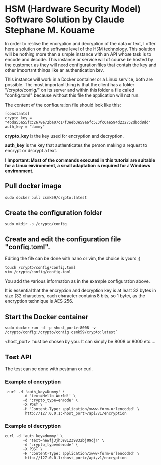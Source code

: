 
# HSM (Hardware Security Model) Software Solution by Claude Stephane M. Kouame

In order to realise the encryption and decryption of the data or text, I offer here a solution on the software level of the HSM technology. This solution will be nothing more than a simple instance with an API whose task is to encode and decode. This instance or service will of course be hosted by the customer, as they will need configuration files that contain the key and other important things like an authentication key.

This instance will work in a Docker container or a Linux service, both are possible. The most important thing is that the client has a folder "/crypto/config/" on its server and within this folder a file called "config.toml", because without this file the application will not run.

The content of the configuration file should look like this:


```
[constants]
crypto_key = "4bda55a55fcc2678e72ba07c14f3eeb3e59a6fc523fc6ae594d232762dbcd8dd"
auth_key = "dummy"
```

**crypto_key** is the key used for encryption and decryption.

**auth_key** is the key that authenticates the person making a request to encrypt or decrypt a text.

**! Important: Most of the commands executed in this tutorial are suitable for a Linux environment, a small adaptation is required for a Windows environment.**

## Pull docker image

```
sudo docker pull csmk59/crypto:latest
```

## Create the configuration folder

```
sudo mkdir -p /crypto/config
```

## Create and edit the configuration file "config.toml".

Editing the file can be done with nano or vim, the choice is yours ;)

```
touch /crypto/config/config.toml
vim /crypto/config/config.toml
```

You add the various information as in the example configuration above.

It is essential that the encryption and decryption key is at least 32 bytes in size (32 characters, each character contains 8 bits, so 1 byte), as the encryption technique is AES-256.

## Start the Docker container

```
sudo docker run -d -p <host_port>:8008 -v /crypto/config:/crypto/config csmk59/crypto:latest`
```

<host_port> must be chosen by you. It can simply be 8008 or 8000 etc....

## Test API

The test can be done with postman or curl.

### Example of encryption

```
 curl -d 'auth_key=Dummy' \
        -d 'text=Hello World!' \
        -d 'crypto_type=encode' \
        -X POST \
        -H 'Content-Type: application/xwww-form-urlencoded' \
         http://127.0.0.1:<host_port>/api/v1/encryption

```

### Example of decryption

```
curl -d 'auth_key=dummy' \
        -d 'text=hewfj3jh3981239832bj09djn' \
        -d 'crypto_type=decode' \
        -X POST \
        -H 'Content-Type: application/xwww-form-urlencoded' \
         http://127.0.0.1:<host_port>/api/v1/encryption


```


